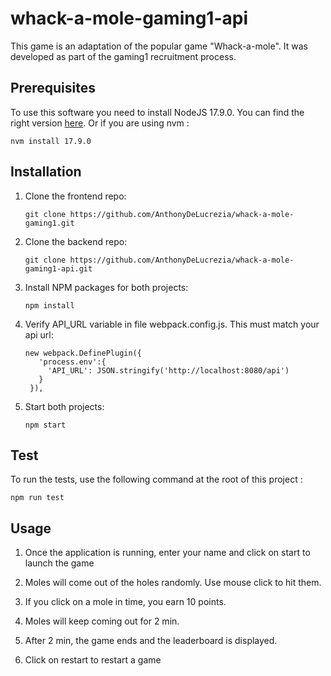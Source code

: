 # whack-a-mole-gaming1-api

This game is an adaptation of the popular game "Whack-a-mole".
It was developed as part of the gaming1 recruitment process.

## Prerequisites

To use this software you need to install NodeJS 17.9.0.
You can find the right version [here](https://nodejs.org/en/download/releases).
Or if you are using nvm :

```
nvm install 17.9.0
```

## Installation

1. Clone the frontend repo:
   ```
   git clone https://github.com/AnthonyDeLucrezia/whack-a-mole-gaming1.git
   ```
2. Clone the backend repo:
   ```
   git clone https://github.com/AnthonyDeLucrezia/whack-a-mole-gaming1-api.git
   ```
3. Install NPM packages for both projects:
   ```
   npm install
   ```
4. Verify API_URL variable in file webpack.config.js. This must match your api url:
   ```
   new webpack.DefinePlugin({
      'process.env':{
        'API_URL': JSON.stringify('http://localhost:8080/api')
      }
    }),
   ```
5. Start both projects:
   ```
   npm start
   ```

## Test

To run the tests, use the following command at the root of this project :

```
npm run test
```

## Usage

1. Once the application is running, enter your name and click on start to launch the game

2. Moles will come out of the holes randomly. Use mouse click to hit them.

3. If you click on a mole in time, you earn 10 points.

4. Moles will keep coming out for 2 min.

5. After 2 min, the game ends and the leaderboard is displayed.

6. Click on restart to restart a game
